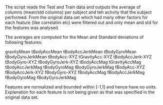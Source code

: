 
The script reads the Test and Train data and outputs the average of columns (mean/std columns)
per subject and teh activity that the subject performed.
From the original data set which had many other factors for each feature (like correlatiin etc)
were filtered out and only mean and std for the features was analysed.

The averages are computed for the Mean and Standard deviations of following features:

gravityMean
tBodyAccMean
tBodyAccJerkMean
tBodyGyroMean
tBodyGyroJerkMean
tBodyAcc-XYZ
tGravityAcc-XYZ
tBodyAccJerk-XYZ
tBodyGyro-XYZ
tBodyGyroJerk-XYZ
tBodyAccMag
tGravityAccMag
tBodyAccJerkMag
tBodyGyroMag
tBodyGyroJerkMag
fBodyAcc-XYZ
fBodyAccJerk-XYZ
fBodyGyro-XYZ
fBodyAccMag
fBodyAccJerkMag
fBodyGyroMag
fBodyGyroJerkMag

Features are normalized and bounded within [-1,1] and hence have no units.
Explanation for each feature is not being given as that was specified in the original data set.
